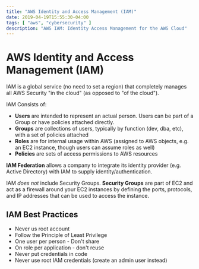 ```yaml
---
title: "AWS Identity and Access Management (IAM)"
date: 2019-04-19T15:55:30-04:00
tags: [ "aws", "cybersecurity" ]
description: "AWS IAM: Identity Access Management for the AWS Cloud"
---
```


# AWS Identity and Access Management (IAM)

IAM is a global service (no need to set a region) that completely manages all AWS Security "in the cloud" (as opposed to "of the cloud").

IAM Consists of:

* **Users** are intended to represent an actual person. Users can be part of a Group or have policies attached directly.
* **Groups** are collections of users, typically by function (dev, dba, etc), with a set of policies attached
* **Roles** are for internal usage within AWS (assigned to AWS objects, e.g. an EC2 instance, though users can assume roles as well)
* **Policies** are sets of access permissions to AWS resources

**IAM Federation** allows a company to integrate its identity provider (e.g. Active Directory) with IAM to supply identity/authentication.

IAM _does not_ include Security Groups. **Security Groups** are part of EC2 and act as a firewall around your EC2 instances by defining the ports, protocols, and IP addresses that can be used to access the instance.

## IAM Best Practices

* Never us root account
* Follow the Principle of Least Privilege
* One user per person - Don't share
* On role per application - don't reuse
* Never put credentials in code
* Never use root IAM credentials (create an admin user instead)
